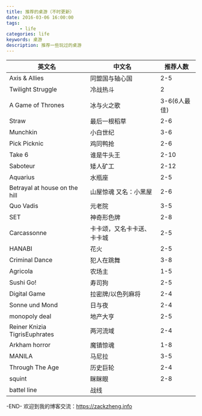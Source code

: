 ```yaml
---
title: 推荐的桌游（不时更新）
date: 2016-03-06 16:00:00
tags: 
     - life
categories: life
keywords: 桌游
description: 推荐一些玩过的桌游
---
```


| 英文名                        | 中文名                     | 推荐人数     |
| ----------------------------- | -------------------------- | ------------ |
| Axis & Allies                 | 同盟国与轴心国             | 2-5          |
| Twilight Struggle             | 冷战热斗                   | 2            |
| A Game of Thrones             | 冰与火之歌                 | 3-6(6人最佳) |
| Straw                         | 最后一根稻草               | 2-6          |
| Munchkin                      | 小白世纪                   | 3-6          |
| Pick Picknic                  | 鸡同鸭抢                   | 2-6          |
| Take 6                        | 谁是牛头王                 | 2-10         |
| Saboteur                      | 矮人矿工                   | 2-12         |
| Aquarius                      | 水瓶座                     | 2-5          |
| Betrayal at house on the hill | 山屋惊魂 又名：小黑屋      | 2-6          |
| Quo Vadis                     | 元老院                     | 3-5          |
| SET                           | 神奇形色牌                 | 2-8          |
| Carcassonne                   | 卡卡颂，又名卡卡送、卡卡城 | 2-5          |
| HANABI                        | 花火                       | 2-5          |
| Criminal Dance                | 犯人在跳舞                 | 3-8          |
| Agricola                      | 农场主                     | 1-5          |
| Sushi Go!                     | 寿司狗                     | 2-5          |
| Digital Game                  | 拉密牌/以色列麻将          | 2-4          |
| Sonne und Mond                | 日与夜                     | 2-4          |
| monopoly deal                 | 地产大亨                   | 2-5          |
| Reiner Knizia TigrisEuphrates | 两河流域                   | 2-4          |
| Arkham horror                 | 魔镇惊魂                   | 1-8          |
| MANILA                        | 马尼拉                     | 3-5          |
| Through The Age               | 历史巨轮                   | 2-4          |
| squint                        | 眯眯眼                     | 2-8          |
| battel line                   | 战线                       |              |



-END-
欢迎到我的博客交流：https://zackzheng.info